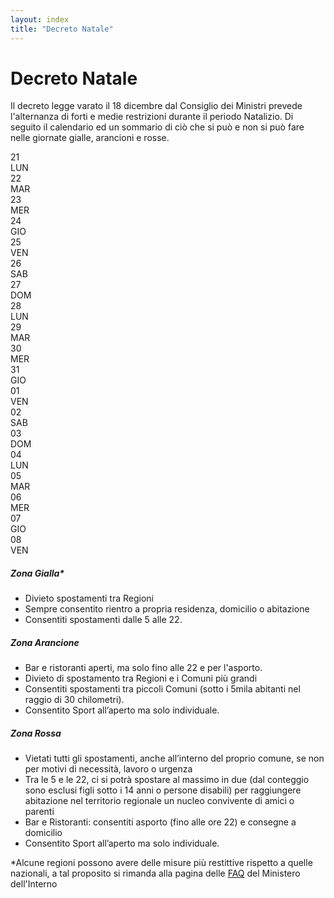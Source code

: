 ```yaml
---
layout: index
title: "Decreto Natale"
---
```

<div class="px-3 py-3 pt-md-5 pb-md-4 mx-auto text-justify">
    <h1 class="h1-responsive text-center">Decreto Natale</h1>
</div>
<div>
    <p>Il decreto legge varato il 18 dicembre dal Consiglio dei Ministri prevede l'alternanza di forti e medie restrizioni durante il periodo Natalizio. Di seguito il calendario ed un sommario di ciò che si può e non si può fare nelle giornate gialle, arancioni e rosse.</p>
</div>
  <div id="cal" class="row justify-content-center justify-content-sm-center mb-3">
      <div class="btn px-2 mx-1 cc-yellow  mt-2"><div class="day">21</div><div class="weekday">LUN</div></div>
      <div class="btn px-2 mx-1 cc-yellow  mt-2"><div class="day">22</div><div class="weekday">MAR</div></div>
      <div class="btn px-2 mx-1 cc-yellow  mt-2"><div class="day">23</div><div class="weekday">MER</div></div>
      <div class="btn px-2 mx-1 cc-red     mt-2"><div class="day">24</div><div class="weekday">GIO</div></div>
      <div class="btn px-2 mx-1 cc-red     mt-2"><div class="day">25</div><div class="weekday">VEN</div></div>
      <div class="btn px-2 mx-1 cc-red     mt-2"><div class="day">26</div><div class="weekday">SAB</div></div>
      <div class="btn px-2 mx-1 cc-red     mt-2"><div class="day">27</div><div class="weekday">DOM</div></div>
      <div class="btn px-2 mx-1 cc-orange  mt-2"><div class="day">28</div><div class="weekday">LUN</div></div>
      <div class="btn px-2 mx-1 cc-orange  mt-2"><div class="day">29</div><div class="weekday">MAR</div></div>
      <div class="btn px-2 mx-1 cc-orange  mt-2"><div class="day">30</div><div class="weekday">MER</div></div>
      <div class="btn px-2 mx-1 cc-red     mt-2"><div class="day">31</div><div class="weekday">GIO</div></div>
      <div class="btn px-2 mx-1 cc-red     mt-2"><div class="day">01</div><div class="weekday">VEN</div></div>
      <div class="btn px-2 mx-1 cc-red     mt-2"><div class="day">02</div><div class="weekday">SAB</div></div>
      <div class="btn px-2 mx-1 cc-red     mt-2"><div class="day">03</div><div class="weekday">DOM</div></div>
      <div class="btn px-2 mx-1 cc-orange  mt-2"><div class="day">04</div><div class="weekday">LUN</div></div>
      <div class="btn px-2 mx-1 cc-red     mt-2"><div class="day">05</div><div class="weekday">MAR</div></div>
      <div class="btn px-2 mx-1 cc-red     mt-2"><div class="day">06</div><div class="weekday">MER</div></div>
      <div class="btn px-2 mx-1 cc-grey    mt-2"><div class="day">07</div><div class="weekday">GIO</div></div>
      <div class="btn px-2 mx-1 cc-grey    mt-2"><div class="day">08</div><div class="weekday">VEN</div></div>
  </div>
<div class="row row-cols-1 row-cols-md-3 g-4">
  <div class="col mt-3">
    <div class="card h-100 cc-yellow">
      <div class="card-header cc-yellow-highlight"><h5 class="card-title ">Zona Gialla*</h5></div>
      <div class="card-body">
        <ul>
          <li>Divieto spostamenti tra Regioni</li>  
          <li>Sempre consentito rientro a propria residenza, domicilio o abitazione</li>
          <li>Consentiti spostamenti dalle 5 alle 22.</li>
        </ul>
      </div>
    </div>
  </div>
  <div class="col mt-3">
    <div class="card h-100">
      <div class="card-header cc-orange-highlight"><h5 class="card-title ">Zona Arancione</h5></div>
      <div class="card-body cc-orange">
        <ul>
          <li class="mt-1">Bar e ristoranti aperti, ma solo fino alle 22 e per l'asporto.</li>
          <li class="mt-1">Divieto di spostamento tra Regioni e i Comuni più grandi</li>
          <li class="mt-1">Consentiti spostamenti tra piccoli Comuni (sotto i 5mila abitanti nel raggio di 30 chilometri).</li>
          <li class="mt-1">Consentito Sport all’aperto ma solo individuale.</li>
        </ul>
      </div>
    </div>
  </div>
  <div class="col mt-3">
    <div class="card h-100 cc-red-highlight">
      <div class="card-header cc-red-highlight"><h5 class="card-title ">Zona Rossa</h5></div>
      <div class="card-body cc-red">
        <ul>
          <li>Vietati tutti gli spostamenti, anche all’interno del proprio comune, se non per motivi di necessità, lavoro o urgenza</li>
          <li>Tra le 5 e le 22, ci si potrà spostare al massimo in due (dal conteggio sono esclusi figli sotto i 14 anni o persone disabili) per raggiungere abitazione nel territorio regionale un nucleo convivente di amici o parenti</li>
          <li>Bar e Ristoranti: consentiti asporto (fino  alle ore 22) e consegne a domicilio</li>
          <li>Consentito Sport all’aperto ma solo individuale.</li>
        </ul>
      </div>
    </div>
  </div>
</div>
<div>
    <p class="mt-2">*Alcune regioni possono avere delle misure più restittive rispetto a quelle nazionali, a tal proposito si rimanda alla pagina delle <a href="http://www.governo.it/it/articolo/domande-frequenti-sulle-misure-adottate-dal-governo/15638" target="_blank">FAQ</a> del Ministero dell'Interno</p>
</div>